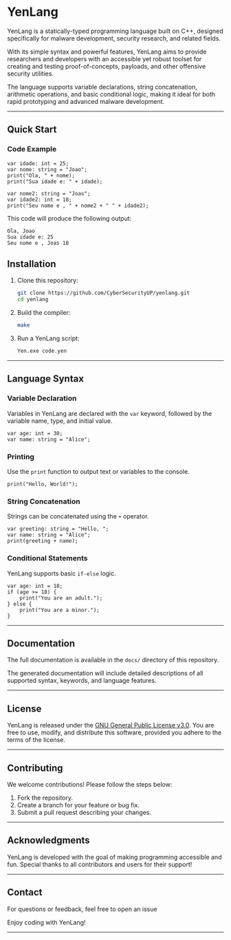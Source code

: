 # YenLang

YenLang is a statically-typed programming language built on C++, designed specifically for malware development, security research, and related fields. 

With its simple syntax and powerful features, YenLang aims to provide researchers and developers with an accessible yet robust toolset for creating and testing proof-of-concepts, payloads, and other offensive security utilities. 

The language supports variable declarations, string concatenation, arithmetic operations, and basic conditional logic, making it ideal for both rapid prototyping and advanced malware development.

---

## Quick Start

### Code Example

```yen
var idade: int = 25;
var nome: string = "Joao";
print("Ola, " + nome);
print("Sua idade e: " + idade);

var nome2: string = "Joas";
var idade2: int = 18;
print("Seu nome e , " + nome2 + " " + idade2);
```

This code will produce the following output:

```
Ola, Joao
Sua idade e: 25
Seu nome e , Joas 18
```

## Installation

1. Clone this repository:
   ```bash
   git clone https://github.com/CyberSecurityUP/yenlang.git
   cd yenlang
   ```

2. Build the compiler:
   ```bash
   make
   ```

3. Run a YenLang script:
   ```bash
   Yen.exe code.yen
   ```

---

## Language Syntax

### Variable Declaration
Variables in YenLang are declared with the `var` keyword, followed by the variable name, type, and initial value.

```yen
var age: int = 30;
var name: string = "Alice";
```

### Printing
Use the `print` function to output text or variables to the console.

```yen
print("Hello, World!");
```

### String Concatenation
Strings can be concatenated using the `+` operator.

```yen
var greeting: string = "Hello, ";
var name: string = "Alice";
print(greeting + name);
```

### Conditional Statements
YenLang supports basic `if-else` logic.

```yen
var age: int = 18;
if (age >= 18) {
    print("You are an adult.");
} else {
    print("You are a minor.");
}
```

---

## Documentation

The full documentation is available in the `docs/` directory of this repository.

The generated documentation will include detailed descriptions of all supported syntax, keywords, and language features.

---

## License

YenLang is released under the [GNU General Public License v3.0](https://www.gnu.org/licenses/gpl-3.0.en.html). You are free to use, modify, and distribute this software, provided you adhere to the terms of the license.

---

## Contributing

We welcome contributions! Please follow the steps below:

1. Fork the repository.
2. Create a branch for your feature or bug fix.
3. Submit a pull request describing your changes.

---

## Acknowledgments

YenLang is developed with the goal of making programming accessible and fun. Special thanks to all contributors and users for their support!

---

## Contact

For questions or feedback, feel free to open an issue

Enjoy coding with YenLang!

---

